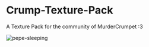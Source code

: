 # Crump-Texture-Pack
A Texture Pack for the community of MurderCrumpet :3


![pepe-sleeping](https://github.com/user-attachments/assets/2a7ad7aa-a234-40d8-9677-1d2f778abb8c)

